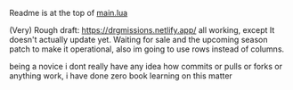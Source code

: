 Readme is at the top of [main.lua](https://github.com/rolfosian/drgmissions/blob/main/missiondatafetcher/Scripts/main.lua)

(Very) Rough draft: https://drgmissions.netlify.app/ all working, except It doesn't actually update yet. Waiting for sale and the upcoming season patch to make it operational, also im going to use rows instead of columns.

being a novice i dont really have any idea how commits or pulls or forks or anything work, i have done zero book learning on this matter
